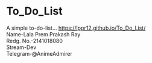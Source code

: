 # To_Do_List
A simple to-do-list... https://lppr12.github.io/To_Do_List/<br>
Name-Lala Prem Prakash Ray<br>
Redg. No.-2141018080<br>
Stream-Dev<br>
Telegram-@AnimeAdmirer<br>
